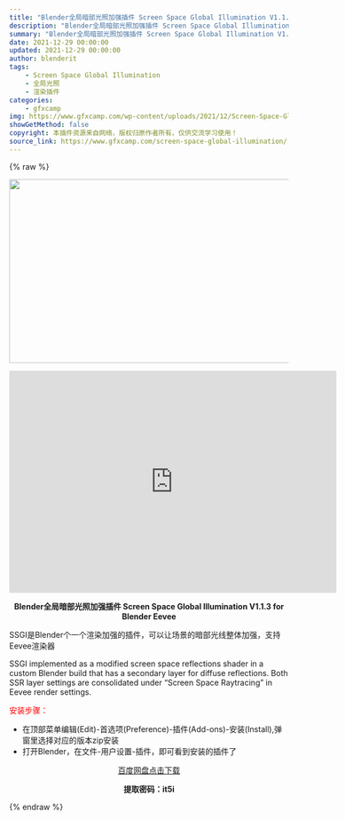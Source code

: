 ```yaml
---
title: "Blender全局暗部光照加强插件 Screen Space Global Illumination V1.1.3 for Blender Eevee"
description: "Blender全局暗部光照加强插件 Screen Space Global Illumination V1.1.3 for Blender Eevee SSGI是Blender个一个渲染加强的插件，可..."
summary: "Blender全局暗部光照加强插件 Screen Space Global Illumination V1.1.3 for Blender Eevee SSGI是Blender个一个渲染加强的插件，可..."
date: 2021-12-29 00:00:00
updated: 2021-12-29 00:00:00
author: blenderit
tags: 
    - Screen Space Global Illumination
    - 全局光照
    - 渲染插件
categories:
    - gfxcamp
img: https://www.gfxcamp.com/wp-content/uploads/2021/12/Screen-Space-Global-Illumination-1.1.3-for-Blender-Eevee.jpg
showGetMethod: false
copyright: 本插件资源来自网络，版权归原作者所有，仅供交流学习使用！
source_link: https://www.gfxcamp.com/screen-space-global-illumination/
---
```


{% raw %}
<div><p><img decoding="async" class="aligncenter size-full wp-image-101318" src="https://www.gfxcamp.com/wp-content/uploads/2021/12/Screen-Space-Global-Illumination-1.1.3-for-Blender-Eevee.jpg" data-src="https://www.gfxcamp.com/wp-content/uploads/2021/12/Screen-Space-Global-Illumination-1.1.3-for-Blender-Eevee.jpg" alt="" width="590" height="331" data-srcset="https://www.gfxcamp.com/wp-content/uploads/2021/12/Screen-Space-Global-Illumination-1.1.3-for-Blender-Eevee.jpg 590w, https://www.gfxcamp.com/wp-content/uploads/2021/12/Screen-Space-Global-Illumination-1.1.3-for-Blender-Eevee-150x84.jpg 150w" data-sizes="(max-width: 590px) 100vw, 590px"></p><p style="text-align: center;"><iframe loading="lazy" src="https://player.youku.com/embed/XNTgzMDI1OTMyOA==" width="590" height="400" frameborder="0" allowfullscreen="allowfullscreen" data-mce-fragment="1"></iframe></p><p style="text-align: center;"><strong>Blender全局暗部光照加强插件 Screen Space Global Illumination V1.1.3 for Blender Eevee</strong></p><p>SSGI是Blender个一个渲染加强的插件，可以让场景的暗部光线整体加强，支持Eevee渲染器</p><p>SSGI implemented as a modified screen space reflections shader in a custom Blender build that has a secondary layer for diffuse reflections. Both SSR layer settings are consolidated under “Screen Space Raytracing” in Eevee render settings.</p><p style="text-align: left;"><span style="color: #ff0000;">安装步骤：</span></p><ul>
<li>在顶部菜单编辑(Edit)-首选项(Preference)-插件(Add-ons)-安装(Install),弹窗里选择对应的版本zip安装</li>
<li>打开Blender，在文件-用户设置-插件，即可看到安装的插件了</li>
</ul><p style="text-align: center;"><a class="maxbutton-3 maxbutton maxbutton-baidu" target="_blank" rel="noopener" href="https://pan.baidu.com/s/1F3AFbTPsuY6CgNI_V5GRWA?pwd=it5i"><span class="mb-text">百度网盘点击下载</span></a></p><p style="text-align: center;"><strong>提取密码：it5i</strong></p></div>
<div style="display: none">gfxcamp</div>
{% endraw %}